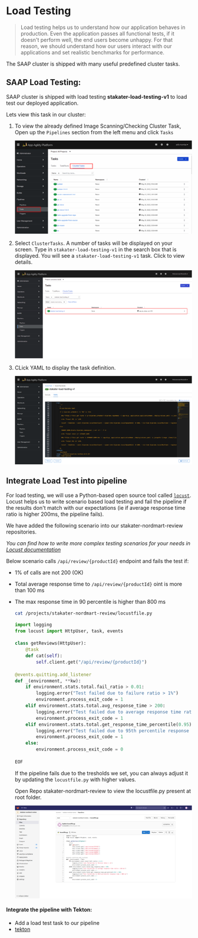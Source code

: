# Load Testing

> Load testing helps us to understand how our application behaves in production. Even the application passes all functional tests, if it doesn't perform well, the end users become unhappy. For that reason, we should understand how our users interact with our applications and set realistic benchmarks for performance.

The SAAP cluster is shipped with many useful predefined cluster tasks.

## SAAP Load Testing:

SAAP cluster is shipped with load testing **stakater-load-testing-v1** to load test our deployed application.

Lets view this task in our cluster:

1. To view the already defined Image Scanning/Checking Cluster Task, Open up the `Pipelines` section from the left menu and click `Tasks`

   ![cluster-tasks](./images/cluster-tasks.png)
    
2. Select `ClusterTasks`. A number of tasks will be displayed on your screen. Type in `stakater-load-testing-v1` in the search box that is displayed.
   You will see a  `stakater-load-testing-v1` task. Click to view details.

   ![stakater-load-testing-v1](./images/9b-tekton-stakater-load-testing-v1.png)
   
3. CLick YAML to display the task definition.

    ![stakater-load-testing-v1](./images/9b-tekton-stakater-load-testing-v1-yaml.png)


## Integrate Load Test into pipeline

For load testing, we will use a Python-based open source tool called <span style="color:blue;">[`locust`](https://docs.locust.io/en/stable/index.html)</span>. Locust helps us to write scenario based load testing and fail the pipeline if the results don't match with our expectations (ie if average response time ratio is higher 200ms, the pipeline fails).


We have added the following scenario into our stakater-nordmart-review repositories.

_You can find how to write more complex testing scenarios for your needs in <span style="color:blue;">[Locust documentation](https://docs.locust.io/en/stable/writing-a-locustfile.html)_</span>
    
Below scenario calls `/api/review/{productId}` endpoint and fails the test if:  
  - 1% of calls are not 200 (OK)
  - Total average response time to `/api/review/{productId}`   oint is more than 100 ms
  - The max response time in 90 percentile is higher than 800 ms

    ```bash
    cat /projects/stakater-nordmart-review/locustfile.py
    ```
    ```python
    import logging
    from locust import HttpUser, task, events

    class getReviews(HttpUser):
        @task
        def cat(self):
            self.client.get("/api/review/{productId}")

    @events.quitting.add_listener
    def _(environment, **kw):
        if environment.stats.total.fail_ratio > 0.01:
            logging.error("Test failed due to failure ratio > 1%")
            environment.process_exit_code = 1
        elif environment.stats.total.avg_response_time > 200:
            logging.error("Test failed due to average response time ratio > 200 ms")
            environment.process_exit_code = 1
        elif environment.stats.total.get_response_time_percentile(0.95) > 800:
            logging.error("Test failed due to 95th percentile response time > 800 ms")
            environment.process_exit_code = 1
        else:
            environment.process_exit_code = 0

    EOF
    ```
    If the pipeline fails due to the tresholds we set, you can always adjust it by updating the `locustfile.py` with higher values.

      Open Repo stakater-nordmart-review to view the locustfile.py present at root folder.
   
      ![load-test-locustfile](./images/load-test-locustfile.png)


#### Integrate the pipeline with Tekton:

- Add a load test task to our pipeline
- <span style="color:blue;">[tekton](3-revenge-of-the-automated-testing/9b-tekton.md)</span>